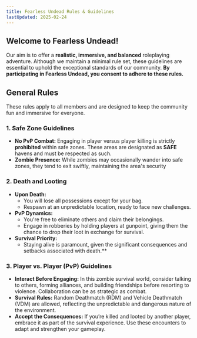 ```yaml
---
title: Fearless Undead Rules & Guidelines
lastUpdated: 2025-02-24
---
```


## **Welcome to Fearless Undead!**

Our aim is to offer a **realistic, immersive, and balanced** roleplaying adventure. Although we maintain a minimal rule set, these guidelines are essential to uphold the exceptional standards of our community. **By participating in Fearless Undead, you consent to adhere to these rules.**

## **General Rules**
These rules apply to all members and are designed to keep the community fun and immersive for everyone.

### **1. Safe Zone Guidelines**
- **No PvP Combat:** Engaging in player versus player killing is strictly **prohibited** within safe zones. These areas are designated as **SAFE** havens and must be respected as such.
- **Zombie Presence:** While zombies may occasionally wander into safe zones, they tend to exit swiftly, maintaining the area's security

### **2. Death and Looting**

- **Upon Death:**
  - You will lose all possessions except for your bag.
  - Respawn at an unpredictable location, ready to face new challenges.
- **PvP Dynamics:**
  - You're free to eliminate others and claim their belongings.
  - Engage in robberies by holding players at gunpoint, giving them the chance to drop their loot in exchange for survival.
- **Survival Priority:**
  - Staying alive is paramount, given the significant consequences and setbacks associated with death.**

### **3. Player vs. Player (PvP) Guidelines**
- **Interact Before Engaging:** In this zombie survival world, consider talking to others, forming alliances, and building friendships before resorting to violence. Collaboration can be as strategic as combat.
- **Survival Rules:** Random Deathmatch (RDM) and Vehicle Deathmatch (VDM) are allowed, reflecting the unpredictable and dangerous nature of the environment.
- **Accept the Consequences:** If you’re killed and looted by another player, embrace it as part of the survival experience. Use these encounters to adapt and strengthen your gameplay.